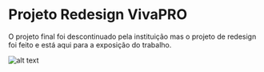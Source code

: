 # Projeto Redesign VivaPRO

O projeto final foi descontinuado pela instituição mas o projeto de redesign foi feito e está aqui para a exposição do trabalho. 

![alt text](images/redesign-vivapro-index.png)